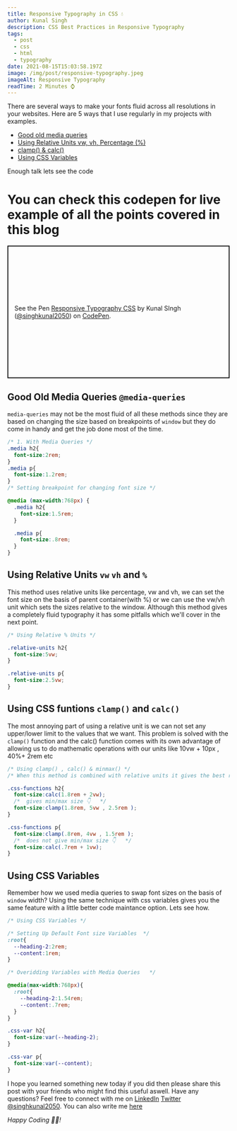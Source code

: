 ```yaml
---
title: Responsive Typography in CSS 💧
author: Kunal Singh
description: CSS Best Practices in Responsive Typography
tags:
  - post
  - css
  - html
  - typography
date: 2021-08-15T15:03:58.197Z
image: /img/post/responsive-typography.jpeg
imageAlt: Responsive Typography
readTime: 2 Minutes ⌚
---
```

There are several ways to make your fonts fluid across all resolutions in your websites. Here are 5 ways that I use regularly in my projects with examples.

* [Good old media queries](#media-queries)
* [Using Relative Units vw, vh, Percentage (%)](#relative-units)
* [clamp() & calc()](#css-functions)
* [Using CSS Variables](#using-css-variables)

Enough talk lets see the code

# You can check this codepen for live example of all the points covered in this blog

<p class="codepen" data-height="300" data-theme-id="dark" data-default-tab="html,result" data-slug-hash="bGWJvXO" data-preview="true" data-user="singhkunal2050" style="height: 300px; box-sizing: border-box; display: flex; align-items: center; justify-content: center; border: 2px solid; margin: 1em 0; padding: 1em;">
  <span>See the Pen <a href="https://codepen.io/singhkunal2050/pen/bGWJvXO">
  Responsive Typography CSS</a> by Kunal SIngh  (<a href="https://codepen.io/singhkunal2050">@singhkunal2050</a>)
  on <a href="https://codepen.io">CodePen</a>.</span>
</p>
<script async src="https://cpwebassets.codepen.io/assets/embed/ei.js"></script>

<div id="media-queries">

## Good Old Media Queries `@media-queries`

`media-queries` may not be the most fluid of all these methods since they are based on changing the size based on breakpoints of `window` but they do come in handy and get the job done most of the time.

```css
/* 1. With Media Queries */
.media h2{
  font-size:2rem;
}
.media p{
  font-size:1.2rem;
}
/* Setting breakpoint for changing font size */

@media (max-width:768px) {
  .media h2{
    font-size:1.5rem;
  }

  .media p{
    font-size:.8rem;
  }
}
```

</div>

<div id="relative-units">

## Using Relative Units `vw` `vh` and `%`

This method uses relative units like percentage, vw and vh, we can set the font size on the basis of parent container(with %) or we can use the vw/vh unit which sets the sizes relative to the window. Although this method gives a completely fluid typography it has some pitfalls which we'll cover in the next point.

```css
/* Using Relative % Units */

.relative-units h2{
  font-size:5vw;
}

.relative-units p{
  font-size:2.5vw;
}
```

</div>

<div id="css-functions">

## Using CSS funtions `clamp()` and `calc()`

The most annoying part of using a relative unit is we can not set any upper/lower limit to the values that we want. This problem is solved with the `clamp()` function and the calc() function comes with its own advantage of allowing us to do mathematic operations with our units like 10vw + 10px , 40%+ 2rem etc

```css
/* Using clamp() , calc() & minmax() */
/* When this method is combined with relative units it gives the best results */

.css-functions h2{
  font-size:calc(1.8rem + 2vw);
  /*  gives min/max size 👇   */
  font-size:clamp(1.8rem, 5vw , 2.5rem );
}

.css-functions p{
  font-size:clamp(.8rem, 4vw , 1.5rem );
  /*  does not give min/max size 👇   */
  font-size:calc(.7rem + 1vw);        
}
```

</div>

<div id="using-css-variables">

## Using CSS Variables

Remember how we used media queries to swap font sizes on the basis of `window` width? Using the same technique with css variables gives you the same feature with a little better code maintance option. Lets see how.

```css
/* Using CSS Variables */

/* Setting Up Default Font size Variables  */
:root{
  --heading-2:2rem;
  --content:1rem;
}

/* Overidding Variables with Media Queries   */

@media(max-width:768px){
  :root{
    --heading-2:1.54rem;
    --content:.7rem;
  }
}

.css-var h2{
  font-size:var(--heading-2);
}

.css-var p{
  font-size:var(--content);
}
```

</div>

I hope you learned something new today if you did then please share this post with your friends who might find this useful aswell. Have any questions? Feel free to connect with me on     <a href="//linkedin.com/in/singhkunal2050" target="_blank">LinkedIn</a> <a href="//twitter.com/singhkunal2050" target="_blank">Twitter</a>  <a href="/" target="_blank">@singhkunal2050</a>. You can also write me <a href="/#contact" target="_blank">here</a>

*Happy Coding 👩‍💻!*
